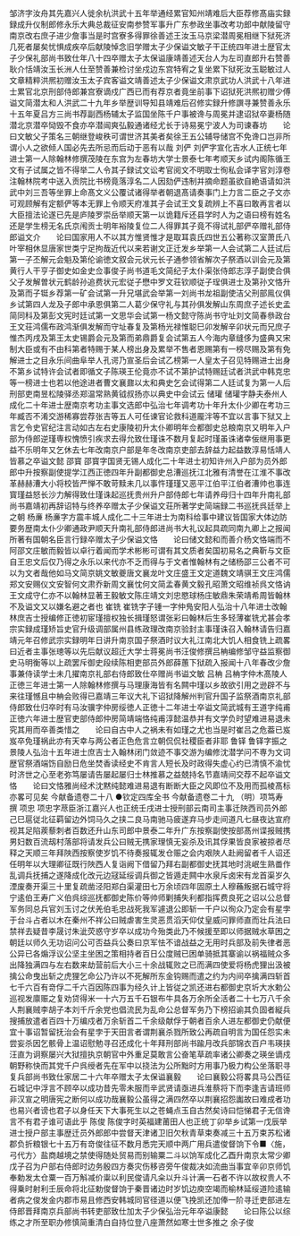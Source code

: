 <!-- { "loadSidebar": true } -->
邹济字汝舟其先嘉兴人徙余杭洪武十五年举通经累官知州靖难后大臣荐修髙庙实録録成升仪制郎修永乐大典总裁征安南参赞军事升广东参政坐事改考功郎中献陵留守南京改右庶子进少詹事当是时宫寮多得罪徐善述王汝玉马京梁潜周冕相继下狱死济几死者屡矣忧惧成疾卒后献陵悼念旧学赠太子少保谥文敏子干正统四年进士歴官太子少保礼部尚书致仕年八十四卒赠太子太保谥康靖善述天台人为左司直郎升右赞善耿介恬靖汝玉长洲人仕至赞善兼检讨坐戍边东宫特宥之复坐累下狱死汝玉聪敏过人文章精粹洪熈初赠汝玉太子宾客谥文靖善述太子少保谥文肃京武功人洪武十八年进士累官北京刑部侍郎兼宫寮谪戍广西已而有荐京者竟坐前事下诏狱死洪熈初赠少傅谥文简潜太和人洪武二十九年乡举歴训导知县靖难后召修实録升修譔寻兼赞善永乐十五年夏吕方三尚书荐副西杨辅太子监国坐陈千户事被谗与周冕并逮诏狱卒妻杨随潜北京潜卒恸毁不食亦卒潜闿爽弘毅通诸经尤长于诗易冕宁波人为司谏春坊　　论曰文敏父子策名三朝继登峻秩可谓世济其美者矣徐王五公辅导储宫不免谗口岂非所谓小人之欲倾人国必先去所忌而后动于恶有以哉
刘俨
刘俨字宣化吉水人正统七年进士第一人除翰林修撰茂陵在东宫为左春坊大学士景泰七年考顺天乡试内阁陈循王文有子试属之皆不得举二人令其子録试文讼考官阅文不明取士徇私会译字官刘淳卷注翰林院考中送入贡院比书榜竟落淳名二人因劾俨违制并摘命题虽欲自絶语请如洪武中刘三吾等坐罪上命髙文义公覆试诸得举者朝退髙请奏事门上力言二臣之子文亦可观顾解有定额俨等本无罪上令顺天府准其子会试王文复疏辨上不喜曰敢再言者以大臣擅法论遂已先是庐陵罗崇岳举顺天第一以诡籍斥还县学时人为之语曰榜有姓名还是学生榜无名氏京闱贡士明年裕陵复位二人得罪其子竟不得试礼部俨卒赠礼部侍郎谥文介　　论曰国家用人不以其方惟贤惟才是取耳袁氏四世五公著称汉室萧氏八叶宰相休显唐家世类宁足拘哉近代以来若谢文正迁发乡举第一人会试第二人廷试后第一子丕解元会魁及第伦谕徳文叙会元状元长子通参领省解次子祭酒以训会元及第黄行人干亨子御史如金史佥事俊子尚书道毛文简纪子太仆渠张侍郎志淳子副使合俱父子发解曽状元鹤龄孙追费状元宏従子懋中罗文荘钦顺従子珵俱进士及第孙文恪升及第而子铤乡荐第一矿会试第一升兄堪武会举第一刘尚书龙祖副使洁父刑部鳯仪俱乡试第四人龙及子郎中承恩俱第二人葛少保守礼与其孙俱发解山东周庶子述长史孟简同科及第彭文宪时廷试第一文思华会试第一杨文懿守陈尚书守址刘文简春叅政台王文荘鸿儒布政鸿渐俱发解而守址春复及第杨光禄惟聪巳卯发解辛卯状元而兄庶子惟杰丙戌及第王太史锡爵会元及第而弟鼎爵复会试第五人今海内章缝侈为盛典又宋制大臣或有不由科第者特赐于某人榜出身及累举不售者恩赐第有一榜尽赐及第有免解进士之目永乐间曲阜举人孔谔乃宣圣后会试乙榜第一人皇太子召见特赐进士出身不第乡试特许会试者即循文子陈瑛王伦竟亦不试不第护试特赐廷试者洪武中韩克忠等一榜进士也若以他途进者曹文襄鼐以太和典史乞会试得第二人廷试复为第一人后刑部吏南昱松陵驿丞郑温常熟黄钺叔扬亦以典史中会试云
储瓘
储瓘字静夫泰州人成化二十年进士歴南京考功主事文选郎中弘治七年调考功十年升太仆少卿在考功三年臧否不淆交游稀寡尝荐张吉等五人可任谏官论救科道龎泮等不宜以言事下狱又上言乞令史官纪注言动如古左右史康陵初升太仆卿明年佥都御史总粮南京又明年入户部为侍郎逆瑾専权愧愤引疾求去得允致仕瑾诛不数月复起时瑾虽诛诸幸佞继用事更益不乐明年又乞休去七年改南京户部是年冬改南京吏部去辞益力起益数淳易恬靖人皆慕之卒谥文懿
邵寳
邵寳字国贤无锡人成化二十年进士初知许州入户部为员外郎郎中升按察副使提学江西正徳四年升副都御史总漕巡抚江北雅有清誉在江淮不事改革赫赫漕大小将校皆严惮不敢苛黩未几以事忤瑾瑾又恶平江伯平江伯者漕帅也事连寳瑾益怒长沙力解得致仕瑾诛起巡抚贵州升户部侍郎七年请养母归十四年升南礼部尚书嘉靖初再辞诏特与终养卒赠太子少保谥文荘所著学史简端録二书巡抚呉廷举上之朝
杨亷
杨亷字方震丰城人成化二十三年进士为南科给事中建议皆国家大体边防要务歴南太仆少卿通政尹顺天升南礼部侍郎进尚书大礼议起具疏同南九卿上之报闻所著有国朝名臣言行録卒赠太子少保谥文恪　　论曰储文懿和而善介杨文恪端而不阿邵文庄敏而毅皆以卓行着闻而学术彬彬可谓有其文质者矣国初易名之典靳与文臣自王忠文后仅乃得之永乐以来代亦不乏而得与于文者惟翰林有之储杨邵三公者不可以为文者哉他如马文简京姚文敏夔唐文襄龙叶文庄盛王文定道魏文靖骐王文庄鸿儒郑文安赐仪文安智何文肃乔新周文襄忱何文简孟春黄文毅孔昭萧文昭维祯呉文恪讷王文成守仁亦不以翰林显著王毅敏文陈庄靖文刘忠愍球杨庄敏鼎朱荣靖希周皆翰林不及谥文又以嫌名避之者也
崔铣
崔铣字子锺一字仲鳬安阳人弘治十八年进士改翰林庶吉士授编修正徳初宦瑾擅权独长揖瑾怒谓张彩曰翰林后生多轻薄崔铣尤甚会孝宗实録成瑾矫旨史官升级调部属州县练政理改南京验封主事瑾诛召入翰林请告归嘉靖元年召修武宗实録明年日讲升南京国子祭酒时议大礼江南北大饥人相食铣上疏畧曰近者主事张璁等以先后献议超迁大学士蒋冕尚书汪俊修撰吕柟编修邹守益监察御史马明衡等以上疏罢斥御史段续陈相吏部员外郎薛蕙下狱疏入报闻十八年春改少詹事兼侍读学士未几擢南京礼部右侍郎致仕卒赠尚书谥文敏
吕柟
吕柟字仲木髙陵人正徳三年进士第一人除翰林修撰与马理康海皆有名闗中瑾以乡故欲引用之逊辟不与来往瑾憾且中柟会败得已嘉靖三年议大礼下诏狱降解州判官升国子监祭酒南京礼部侍郎致仕归卒时有马汝骥字仲房绥徳人正徳十二年进士卒谥文简武城有王道字纯甫正徳六年进士歴官吏部侍郎仲房简靖端恪纯甫淳懿温恭并有文学负时望难进易退未究其用而卒善类惜之　　论曰自古中人之祸未有如瑾之尤也当是时崔吕之危葢已岌岌卒免瑾祸此亦有天幸与两公者正色危言立朝侃侃社稷臣者非耶
鲁铎
鲁铎字振之景陵人弘治十五年进士庶吉士入翰林闭门敛迹不事交游为编修沈潜学问不専为文词歴官祭酒端饬自励日危坐焚香读经史不肯言人短长及时政得失虚心约已清慎不渝忧时济世之心至老弥笃屡请告屡起屡归士林推慕之益兢持名节嘉靖间交荐不起卒谥文恪　　论曰文恪雅尚经术沈黙纯懿难进易退有断断大臣之风即位不及用而孤棱髙标亦畧可见矣
今献备遗卷二十八
●钦定四库全书
今献备遗卷二十九
（明）项笃寿 撰
项忠
项忠字荩臣浙江嘉兴人也正统壬戌进士授刑部云南司主事迁陜西司员外郎己巳扈従北征羁留边外饲马久之挟二良马南驰马疲遂弃马步走间道凡七昼夜达宣府视其足陷蒺藜刺者百数还升山东司郎中景泰二年升广东按察副使按部髙州谍报贼携男妇数百流刼村落部将请发兵公曰贼无携家理慎无妄杀及讯其俘果皆良家被掠者尽释之天顺三年拜陜西按察使岁饥不待奏报辄发仓赈之会内艰陜人赴阙留者千人诏还任明年以大理卿征既行陜西人复诣阙下借留乃拜右副都御史抚其地时洮岷生熟畨作乱调兵抚捕之遂降成化改元边冦延绥调兵御之皆遁走闗中水泉斥卤宋有龙首渠岁久湮废奏开渠三十里复疏凿泾阳郑白渠灌田七万余顷四年固原土人穆蘓叛据石城守将宁逺伯王寿广义伯呉综巡抚都御史陈价等帅师剿捕失利都指挥费良死之诏以公总督军务同总兵官刘玉讨之伏羌伯毛忠战死我军遽退公即斩一千户以徇众乃定会有星孛于台斗占者以木在秦州不祥公曰贼虐害生灵恶贯滔天仰仗皇威问罪师直而壮兵法曰禁祥去疑昔李晟讨朱泚荧惑守岁卒以成功今殆类此乃不候援至即以师据贼水草困之朝廷以师久无功诏问公可否益兵公奏曰京军怯不谙战益之无用时兵部及前失律者恶公异已各煽浮议公坚主坐困之策相持者百日公度贼已困单骑抵其寨谕以祸福贼众多出降独满四与左右数来劫营前后大小三十余战辄败之已而满四使爱将杨虎狸出汲被擒公命曳出斩之虎狸乞命公乃许以不死解所东金钩赐而遣之约为内间卒擒满四斩首七千六百有竒俘二千六百因陈四事为经久计上皆従之凯还进右都御史京圻大水勅公巡视发廪赈之复劝贷得米一十六万五千石银布牛具各万余所全活者二十七万八千余人荆襄贼李胡子本刘千斤余党也倡流民为乱命公总督军务乃下榜招谕其负固者縦兵搜捕放遣者百四十万编戍者万余斩首二千余级献俘于朝者百余人进左都御史仍献便宜十事诏暂留抚治会有星孛于天田言者谓荆襄杀戮所致公再疏自明言为国任怨实未尝妄杀因乞骸骨上温诏慰勉寻召还成化十年拜刑部尚书踰月改兵部锦衣百户韦瑛挟汪直为诇察屡兴大狱擅执京朝官中外重足莫敢言公奋笔草疏率诸公卿奏之瑛坐谪戍朝野称快而其党千户呉绶者先在军中以挠法为公所黜时方用事乃极力构公坐落职寻复兵部尚书致仕家居二十六年卒赠太子太保谥襄毅　　论曰襄毅公将畧具马公西征石城记中浮言不顾卒以成功昔先零未服而辛武贤请亟进兵淮蔡将下而李逢吉请班师非汉宣之明唐宪之断何以成功哉襄毅公虽得之满四然卒以荆襄招怨讟故曰难成者功也易兴者谤也君子以身任天下大事死生以之苍蝇点玉自古然矣诗曰恺悌君子无信谗言不有君子谁可语此乎
陈俊
陈俊字时英福建莆田人也正统丁卯举乡试第一戊辰举进士授户部主事歴迁员外郎郎中尝督天津诸卫旧欠秋青草束奏减三十五万束苏松诸郡负折粮银七十五万有竒俊往征不数月悉完天顺中两广用兵遣俊督饷下令■〈施，弓代方〉盐商越境之禁使得随处贸易而别输粟二斗以饷军成化乙酉升南京太常少卿戊子召为户部右侍郎时边务殷四方奏灾伤移咨旁午俊裁决如流曲当事宜辛卯京师饥奉勅发太仓粟一百万斛减价粜以利民俊请凡籴以升斗计满一石者不许以故权贵人不得乗时射利壬辰命将北征勅俊督饷于秦晋诸边时岁饥边庾空竭而榆林延绥道险逺输者病之俊发金内郡市易且修西安韩城同官径道以便飞挽凯还加俸一阶寻迁吏部进左侍郎晋拜南京兵部尚书转吏部致仕加太子少保弘治元年卒谥康懿　　论曰陈公以综练之才所至职办修慎简重清白自持位登八座萧然如寒士世多推之
余子俊
